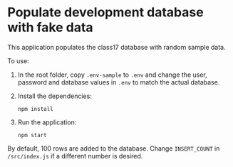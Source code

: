 # Populate development database with fake data

This application populates the class17 database with random sample data.

To use:

1. In the root folder, copy `.env-sample` to `.env` and change the user, password and database values in `.env` to match the actual database.

2. Install the dependencies:

   ```
   npm install
   ```

3. Run the application:

   ```
   npm start
   ```

By default, 100 rows are added to the database. Change `INSERT_COUNT` in `/src/index.js` if a different number is desired.

